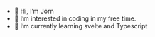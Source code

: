 - 👋 Hi, I’m Jörn
- 👀 I’m interested in coding in my free time. 
- 🌱 I’m currently learning svelte and Typescript

<!---
joern016/joern016 is a ✨ special ✨ repository because its `README.md` (this file) appears on your GitHub profile.
You can click the Preview link to take a look at your changes.
--->
